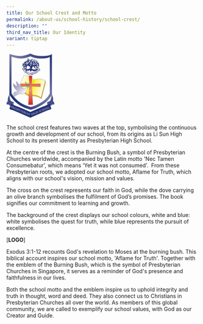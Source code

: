 ```yaml
---
title: Our School Crest and Motto
permalink: /about-us/school-history/school-crest/
description: ""
third_nav_title: Our Identity
variant: tiptap
---
```

<div class="isomer-image-wrapper">
<img style="width:25%" height="auto" width="100%" src="/images/schoolcrest.jpg">
</div>
<p></p>
<p>The school crest features two waves at the top, symbolising the continuous
growth and development of our school, from its origins as Li Sun High School
to its present identity as Presbyterian High School.</p>
<p>At the centre of the crest is the Burning Bush, a symbol of Presbyterian
Churches worldwide, accompanied by the Latin motto 'Nec Tamen Consumebatur',
which means ‘Yet it was not consumed’.&nbsp; From these Presbyterian roots,
we adopted our school motto, Aflame for Truth, which aligns with our school's
vision, mission and values.</p>
<p>The cross on the crest represents our faith in God, while the dove carrying
an olive branch symbolises the fulfilment of God’s promises. The book signifies
our commitment to learning and growth.</p>
<p>The background of the crest displays our school colours, white and blue:
white symbolises the quest for truth, while blue represents the pursuit
of excellence.</p>
<p></p>
<p>[<strong>LOGO</strong>]</p>
<p>Exodus 3:1-12 recounts God's revelation to Moses at the burning bush.
This biblical account inspires our school motto, 'Aflame for Truth'. Together
with the emblem of the Burning Bush, which is the symbol of Presbyterian
Churches in Singapore, it serves as a reminder of God's presence and faithfulness
in our lives.</p>
<p></p>
<p>Both the school motto and the emblem inspire us to uphold integrity and
truth in thought, word and deed. They also connect us to Christians in
Presbyterian Churches all over the world. As members of this global community,
we are called to exemplify our school values, with God as our Creator and
Guide.</p>